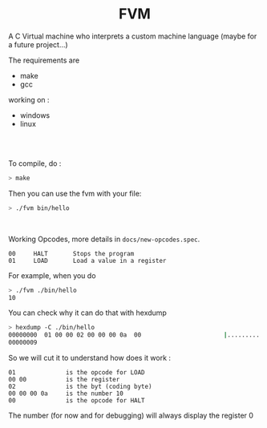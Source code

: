 <h1 align="center">FVM</h1>

A C Virtual machine who interprets a custom machine language (maybe for a future project...)

The requirements are
- make
- gcc

working on :
- windows
- linux

<br><br>

To compile, do :
```sh
> make
```

Then you can use the fvm with your file:
```sh
> ./fvm bin/hello
```

<br>

Working Opcodes, more details in `docs/new-opcodes.spec`.
```
00     HALT       Stops the program
01     LOAD       Load a value in a register
```

For example, when you do
```sh
> ./fvm ./bin/hello
10
```
You can check why it can do that with hexdump
```sh
> hexdump -C ./bin/hello
00000000  01 00 00 02 00 00 00 0a  00                       |.........|
00000009
```
So we will cut it to understand how does it work :

```t
01              is the opcode for LOAD
00 00           is the register
02              is the byt (coding byte)
00 00 00 0a     is the number 10
00              is the opcode for HALT
```
The number (for now and for debugging) will always display the register 0
